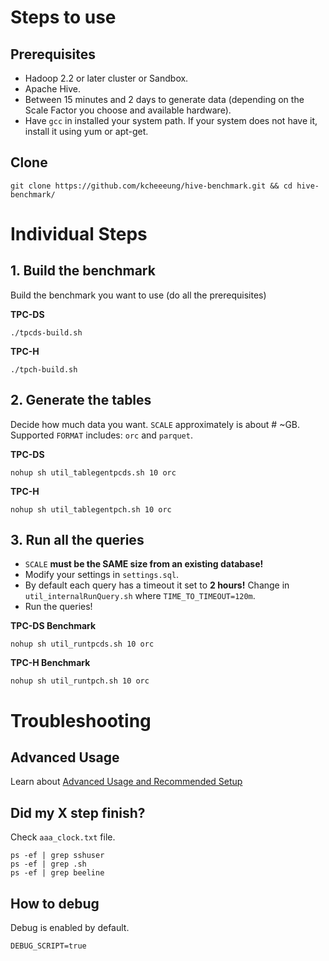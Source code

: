 # Steps to use

## Prerequisites
- Hadoop 2.2 or later cluster or Sandbox.
- Apache Hive.
- Between 15 minutes and 2 days to generate data (depending on the Scale Factor you choose and available hardware).
- Have ```gcc``` in installed your system path. If your system does not have it, install it using yum or apt-get.

## Clone
```
git clone https://github.com/kcheeeung/hive-benchmark.git && cd hive-benchmark/
```

# Individual Steps

## 1. Build the benchmark
Build the benchmark you want to use (do all the prerequisites)

**TPC-DS**
```
./tpcds-build.sh
```
**TPC-H**
```
./tpch-build.sh
```

## 2. Generate the tables
Decide how much data you want. `SCALE` approximately is about # ~GB. Supported `FORMAT` includes: `orc` and `parquet`.

**TPC-DS**
```
nohup sh util_tablegentpcds.sh 10 orc
```
**TPC-H**
```
nohup sh util_tablegentpch.sh 10 orc
```

## 3. Run all the queries
- `SCALE` **must be the SAME size from an existing database!**
- Modify your settings in `settings.sql`.
- By default each query has a timeout it set to **2 hours!** Change in `util_internalRunQuery.sh` where `TIME_TO_TIMEOUT=120m`.
- Run the queries!

**TPC-DS Benchmark**
```
nohup sh util_runtpcds.sh 10 orc
```
**TPC-H Benchmark**
```
nohup sh util_runtpch.sh 10 orc
```

# Troubleshooting

## Advanced Usage
Learn about [Advanced Usage and Recommended Setup](README_advanced.md)

## Did my X step finish?
Check `aaa_clock.txt` file.
```
ps -ef | grep sshuser
ps -ef | grep .sh
ps -ef | grep beeline
```

## How to debug
Debug is enabled by default.
```
DEBUG_SCRIPT=true
```
